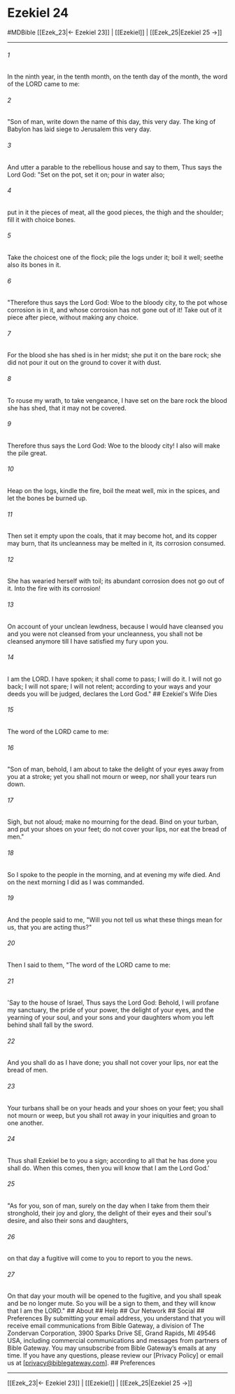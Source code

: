 # Ezekiel 24
#MDBible
[[Ezek_23|← Ezekiel 23]] | [[Ezekiel]] | [[Ezek_25|Ezekiel 25 →]]

***


###### 1 
In the ninth year, in the tenth month, on the tenth day of the month, the word of the LORD came to me: 

###### 2 
"Son of man, write down the name of this day, this very day. The king of Babylon has laid siege to Jerusalem this very day. 

###### 3 
And utter a parable to the rebellious house and say to them, Thus says the Lord God: "Set on the pot, set it on; pour in water also; 

###### 4 
put in it the pieces of meat, all the good pieces, the thigh and the shoulder; fill it with choice bones. 

###### 5 
Take the choicest one of the flock; pile the logs under it; boil it well; seethe also its bones in it. 

###### 6 
"Therefore thus says the Lord God: Woe to the bloody city, to the pot whose corrosion is in it, and whose corrosion has not gone out of it! Take out of it piece after piece, without making any choice. 

###### 7 
For the blood she has shed is in her midst; she put it on the bare rock; she did not pour it out on the ground to cover it with dust. 

###### 8 
To rouse my wrath, to take vengeance, I have set on the bare rock the blood she has shed, that it may not be covered. 

###### 9 
Therefore thus says the Lord God: Woe to the bloody city! I also will make the pile great. 

###### 10 
Heap on the logs, kindle the fire, boil the meat well, mix in the spices, and let the bones be burned up. 

###### 11 
Then set it empty upon the coals, that it may become hot, and its copper may burn, that its uncleanness may be melted in it, its corrosion consumed. 

###### 12 
She has wearied herself with toil; its abundant corrosion does not go out of it. Into the fire with its corrosion! 

###### 13 
On account of your unclean lewdness, because I would have cleansed you and you were not cleansed from your uncleanness, you shall not be cleansed anymore till I have satisfied my fury upon you. 

###### 14 
I am the LORD. I have spoken; it shall come to pass; I will do it. I will not go back; I will not spare; I will not relent; according to your ways and your deeds you will be judged, declares the Lord God." ## Ezekiel's Wife Dies 

###### 15 
The word of the LORD came to me: 

###### 16 
"Son of man, behold, I am about to take the delight of your eyes away from you at a stroke; yet you shall not mourn or weep, nor shall your tears run down. 

###### 17 
Sigh, but not aloud; make no mourning for the dead. Bind on your turban, and put your shoes on your feet; do not cover your lips, nor eat the bread of men." 

###### 18 
So I spoke to the people in the morning, and at evening my wife died. And on the next morning I did as I was commanded. 

###### 19 
And the people said to me, "Will you not tell us what these things mean for us, that you are acting thus?" 

###### 20 
Then I said to them, "The word of the LORD came to me: 

###### 21 
'Say to the house of Israel, Thus says the Lord God: Behold, I will profane my sanctuary, the pride of your power, the delight of your eyes, and the yearning of your soul, and your sons and your daughters whom you left behind shall fall by the sword. 

###### 22 
And you shall do as I have done; you shall not cover your lips, nor eat the bread of men. 

###### 23 
Your turbans shall be on your heads and your shoes on your feet; you shall not mourn or weep, but you shall rot away in your iniquities and groan to one another. 

###### 24 
Thus shall Ezekiel be to you a sign; according to all that he has done you shall do. When this comes, then you will know that I am the Lord God.' 

###### 25 
"As for you, son of man, surely on the day when I take from them their stronghold, their joy and glory, the delight of their eyes and their soul's desire, and also their sons and daughters, 

###### 26 
on that day a fugitive will come to you to report to you the news. 

###### 27 
On that day your mouth will be opened to the fugitive, and you shall speak and be no longer mute. So you will be a sign to them, and they will know that I am the LORD." ## About ## Help ## Our Network ## Social ## Preferences By submitting your email address, you understand that you will receive email communications from Bible Gateway, a division of The Zondervan Corporation, 3900 Sparks Drive SE, Grand Rapids, MI 49546 USA, including commercial communications and messages from partners of Bible Gateway. You may unsubscribe from Bible Gateway&rsquo;s emails at any time. If you have any questions, please review our [Privacy Policy] or email us at [privacy@biblegateway.com]. ## Preferences

***

[[Ezek_23|← Ezekiel 23]] | [[Ezekiel]] | [[Ezek_25|Ezekiel 25 →]]
